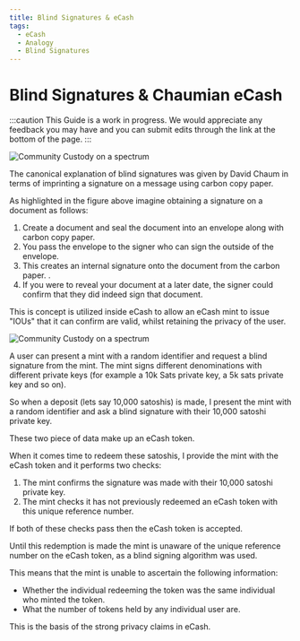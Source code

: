 ```yaml
---
title: Blind Signatures & eCash
tags:
  - eCash
  - Analogy
  - Blind Signatures
---
```


# Blind Signatures & Chaumian eCash

:::caution
This Guide is a work in progress.  We would appreciate any feedback you may have and you can submit edits through the link at the bottom of the page.
:::

![Community Custody on a spectrum](/img/blind-signing.png)

The canonical explanation of blind signatures was given by David Chaum in terms of imprinting a signature on a message using carbon copy paper.

As highlighted in the figure above imagine obtaining a signature on a document as follows:

1. Create a document and seal the document into an envelope along with carbon copy paper.
2. You pass the envelope to the signer who can sign the outside of the envelope.
3. This creates an internal signature onto the document from the carbon paper. .
4. If you were to reveal your document at a later date, the signer could confirm that they did indeed sign that document.

This is concept is utilized inside eCash to allow an eCash mint to issue "IOUs" that it can confirm are valid, whilst retaining the privacy of the user.

![Community Custody on a spectrum](/img/Fedimint-ecashtoken-verify.png)

A user can present a mint with a random identifier and request a blind signature from the mint. The mint signs different denominations with different private keys (for example a 10k Sats private key, a 5k sats private key and so on).

So when a deposit (lets say 10,000 satoshis) is made, I present the mint with a random identifier and ask a blind signature with their 10,000 satoshi private key.

These two piece of data make up an eCash token.

When it comes time to redeem these satoshis, I provide the mint with the eCash token and it performs two checks:

1. The mint confirms the signature was made with their 10,000 satoshi private key.
2. The mint checks it has not previously redeemed an eCash token with this unique reference number.

If both of these checks pass then the eCash token is accepted.

Until this redemption is made the mint is unaware of the unique reference number on the eCash token, as a blind signing algorithm was used.

This means that the mint is unable to ascertain the following information:

- Whether the individual redeeming the token was the same individual who minted the token.
- What the number of tokens held by any individual user are.

This is the basis of the strong privacy claims in eCash.
